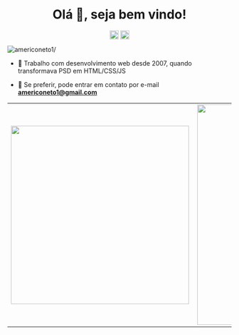 <h1 align="center">Olá 👋, seja bem vindo!</h1>
<p align="center">
<a href=https://twitter.com/americoneto1 target="blank"><img align="center" src=https://cdn.jsdelivr.net/npm/simple-icons@3.0.1/icons/twitter.svg alt="americoneto1" height="20" width="20" /></a>
<a href=https://linkedin.com/in/americo-neto target="blank"><img align="center" src=https://cdn.jsdelivr.net/npm/simple-icons@3.0.1/icons/linkedin.svg alt="americoneto" height="20" width="20" /></a>
</p>

<p align="left"> <img src=https://komarev.com/ghpvc/?username=americoneto1 alt=americoneto1/> </p>

- 🔭 Trabalho com desenvolvimento web desde 2007, quando transformava PSD em HTML/CSS/JS

- 💬 Se preferir, pode entrar em contato por e-mail **americoneto1@gmail.com**

<center>
<table>
  <tr>
      <td><img width="400px" align="left" src="https://github-readme-stats.vercel.app/api/top-langs/?username=americoneto1&hide=html&layout=compact" /></td>
      <td><img width="495px" align="left" src="https://github-readme-stats.vercel.app/api?username=americoneto1&theme=default" /></td>
  </tr>   
</table>
</center>

